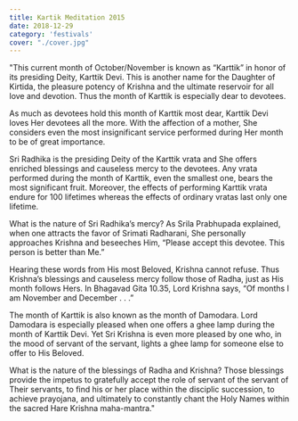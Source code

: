 ```yaml
---
title: Kartik Meditation 2015
date: 2018-12-29
category: 'festivals'
cover: "./cover.jpg"
---
```


"This current month of October/November is known as “Karttik” in honor of its presiding Deity, Karttik Devi. This is another name for the Daughter of Kirtida, the pleasure potency of Krishna and the ultimate reservoir for all love and devotion. Thus the month of Karttik is especially dear to devotees.

As much as devotees hold this month of Karttik most dear, Karttik Devi loves Her devotees all the more. With the affection of a mother, She considers even the most insignificant service performed during Her month to be of great importance.

Sri Radhika is the presiding Deity of the Karttik vrata and She offers enriched blessings and causeless mercy to the devotees. Any vrata performed during the month of Karttik, even the smallest one, bears the most significant fruit. Moreover, the effects of performing Karttik vrata endure for 100 lifetimes whereas the effects of ordinary vratas last only one lifetime.

What is the nature of Sri Radhika’s mercy? As Srila Prabhupada explained, when one attracts the favor of Srimati Radharani, She personally approaches Krishna and beseeches Him, “Please accept this devotee. This person is better than Me.”

Hearing these words from His most Beloved, Krishna cannot refuse. Thus Krishna’s blessings and causeless mercy follow those of Radha, just as His month follows Hers. In Bhagavad Gita 10.35, Lord Krishna says, “Of months I am November and December . . .”

The month of Karttik is also known as the month of Damodara. Lord Damodara is especially pleased when one offers a ghee lamp during the month of Karttik Devi. Yet Sri Krishna is even more pleased by one who, in the mood of servant of the servant, lights a ghee lamp for someone else to offer to His Beloved.

What is the nature of the blessings of Radha and Krishna? Those blessings provide the impetus to gratefully accept the role of servant of the servant of Their servants, to find his or her place within the disciplic succession, to achieve prayojana, and ultimately to constantly chant the Holy Names within the sacred Hare Krishna maha-mantra."
